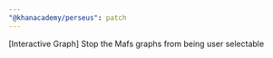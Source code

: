 ```yaml
---
"@khanacademy/perseus": patch
---
```


[Interactive Graph] Stop the Mafs graphs from being user selectable
